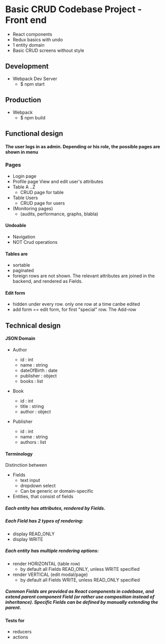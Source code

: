 # Basic CRUD Codebase Project - Front end

- React components
- Redux basics with undo
- 1 entity domain
- Basic CRUD screens without style

## Development

- Webpack Dev Server
    - $ npm start

## Production

- Webpack
    - $ npm build

## Functional design

#### The user logs in as admin. Depending or his role, the possible pages are shown in menu


### Pages
- Login page
- Profile page
    View and edit user's attributes
- Table A ..Z
    - CRUD page for table
- Table Users
    - CRUD page for users
- (Monitoring pages)
    - (audits, performance, graphs, blabla)

#### Undoable
- Navigation
- NOT Crud operations

#### Tables are
- sortable
- paginated
- foreign rows are not shown. The relevant attributes are joined in the backend, and rendered as Fields.

#### Edit form
- hidden under every row. only one row at a time canbe edited
- add form == edit form, for first "special" row. The Add-row

## Technical design

#### JSON Domain

- Author
    - id : int
    - name : string
    - dateOfBirth : date
    - publisher : object 
    - books : list

- Book
    - id : int
    - title : string
    - author : object
    
- Publisher
    - id : int
    - name : string 
    - authors : list 


#### Terminology
Distinction between
- Fields
    - text input
    - dropdown select
    - Can be generic or domain-specific
- Entities, that consist of fields


##### Each entity has attributes, rendered by Fields.

##### Each Field has 2 types of rendering:
- display READ_ONLY
- display WRITE


##### Each entity has multiple rendering options:
- render HORIZONTAL (table row)
    - by default all Fields READ_ONLY, unless WRITE specified
- render VERTICAL (edit modal/page)
    - by default all Fields WRITE, unless READ_ONLY specified

##### Common Fields are provided as React components in codebase, and extend parent component Field (or rather use composition instead of inheritance). Specific Fields can be defined by manually extending the parent.


#### Tests for
- reducers
- actions


